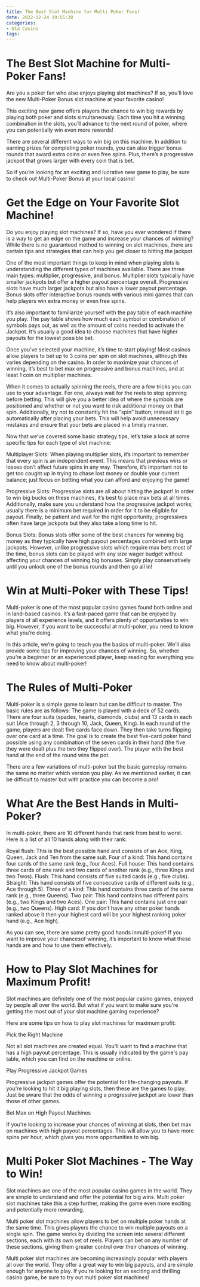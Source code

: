 ```yaml
---
title: The Best Slot Machine for Multi Poker Fans!
date: 2022-12-24 19:55:28
categories:
- Gta Casino
tags:
---
```



#  The Best Slot Machine for Multi-Poker Fans!

Are you a poker fan who also enjoys playing slot machines? If so, you’ll love the new Multi-Poker Bonus slot machine at your favorite casino!

This exciting new game offers players the chance to win big rewards by playing both poker and slots simultaneously. Each time you hit a winning combination in the slots, you’ll advance to the next round of poker, where you can potentially win even more rewards!

There are several different ways to win big on this machine. In addition to earning prizes for completing poker rounds, you can also trigger bonus rounds that award extra coins or even free spins. Plus, there’s a progressive jackpot that grows larger with every coin that is bet.

So if you’re looking for an exciting and lucrative new game to play, be sure to check out Multi-Poker Bonus at your local casino!

#  Get the Edge on Your Favorite Slot Machine!

Do you enjoy playing slot machines? If so, have you ever wondered if there is a way to get an edge on the game and increase your chances of winning? While there is no guaranteed method to winning on slot machines, there are certain tips and strategies that can help you get closer to hitting the jackpot.

One of the most important things to keep in mind when playing slots is understanding the different types of machines available. There are three main types: multiplier, progressive, and bonus. Multiplier slots typically have smaller jackpots but offer a higher payout percentage overall. Progressive slots have much larger jackpots but also have a lower payout percentage. Bonus slots offer interactive bonus rounds with various mini games that can help players win extra money or even free spins.

It’s also important to familiarize yourself with the pay table of each machine you play. The pay table shows how much each symbol or combination of symbols pays out, as well as the amount of coins needed to activate the Jackpot. It’s usually a good idea to choose machines that have higher payouts for the lowest possible bet.

Once you’ve selected your machine, it’s time to start playing! Most casinos allow players to bet up to 3 coins per spin on slot machines, although this varies depending on the casino. In order to maximize your chances of winning, it’s best to bet max on progressive and bonus machines, and at least 1 coin on multiplier machines.

When it comes to actually spinning the reels, there are a few tricks you can use to your advantage. For one, always wait for the reels to stop spinning before betting. This will give you a better idea of where the symbols are positioned and whether or not you want to risk additional money on that spin. Additionally, try not to constantly hit the “spin” button; instead let it go automatically after placing your bets. This will help avoid unnecessary mistakes and ensure that your bets are placed in a timely manner.

Now that we’ve covered some basic strategy tips, let’s take a look at some specific tips for each type of slot machine:

Multiplayer Slots: When playing multiplier slots, it’s important to remember that every spin is an independent event. This means that previous wins or losses don’t affect future spins in any way. Therefore, it’s important not to get too caught up in trying to chase lost money or double your current balance; just focus on betting what you can afford and enjoying the game!

Progressive Slots: Progressive slots are all about hitting the jackpot! In order to win big bucks on these machines, it’s best to place max bets at all times. Additionally, make sure you understand how the progressive jackpot works; usually there is a minimum bet required in order for it to be eligible for payout. Finally, be patient and wait for the right opportunity; progressives often have large jackpots but they also take a long time to hit.

Bonus Slots: Bonus slots offer some of the best chances for winning big money as they typically have high payout percentages combined with large jackpots. However, unlike progressive slots which require max bets most of the time, bonus slots can be played with any size wager budget without affecting your chances of winning big bonuses. Simply play conservatively until you unlock one of the bonus rounds and then go all in!

#  Win at Multi-Poker with These Tips!

Multi-poker is one of the most popular casino games found both online and in land-based casinos. It’s a fast-paced game that can be enjoyed by players of all experience levels, and it offers plenty of opportunities to win big. However, if you want to be successful at multi-poker, you need to know what you’re doing.

In this article, we’re going to teach you the basics of multi-poker. We’ll also provide some tips for improving your chances of winning. So, whether you’re a beginner or an experienced player, keep reading for everything you need to know about multi-poker!

# The Rules of Multi-Poker

Multi-poker is a simple game to learn but can be difficult to master. The basic rules are as follows: The game is played with a deck of 52 cards. There are four suits (spades, hearts, diamonds, clubs) and 13 cards in each suit (Ace through 2, 3 through 10, Jack, Queen, King). In each round of the game, players are dealt five cards face down. They then take turns flipping over one card at a time. The goal is to create the best five-card poker hand possible using any combination of the seven cards in their hand (the five they were dealt plus the two they flipped over). The player with the best hand at the end of the round wins the pot.

There are a few variations of multi-poker but the basic gameplay remains the same no matter which version you play. As we mentioned earlier, it can be difficult to master but with practice you can become a pro!

# What Are the Best Hands in Multi-Poker?

In multi-poker, there are 10 different hands that rank from best to worst. Here is a list of all 10 hands along with their rank:

Royal flush: This is the best possible hand and consists of an Ace, King, Queen, Jack and Ten from the same suit. Four of a kind: This hand contains four cards of the same rank (e.g., four Aces). Full house: This hand contains three cards of one rank and two cards of another rank (e.g., three Kings and two Twos). Flush: This hand consists of five suited cards (e.g., five clubs). Straight: This hand consists of five consecutive cards of different suits (e.g., Ace through 5). Three of a kind: This hand contains three cards of the same rank (e.g., three Queens). Two pair: This hand contains two different pairs (e.g., two Kings and two Aces). One pair: This hand contains just one pair (e.g., two Queens). High card: If you don’t have any other poker hands ranked above it then your highest card will be your highest ranking poker hand (e.g., Ace high).

As you can see, there are some pretty good hands inmulti-poker! If you want to improve your chancesof winning, it’s important to know what these hands are and how to use them effectively.










#  How to Play Slot Machines for Maximum Profit!

Slot machines are definitely one of the most popular casino games, enjoyed by people all over the world. But what if you want to make sure you're getting the most out of your slot machine gaming experience?

Here are some tips on how to play slot machines for maximum profit:

Pick the Right Machine

Not all slot machines are created equal. You'll want to find a machine that has a high payout percentage. This is usually indicated by the game's pay table, which you can find on the machine or online.

Play Progressive Jackpot Games

Progressive jackpot games offer the potential for life-changing payouts. If you're looking to hit it big playing slots, then these are the games to play. Just be aware that the odds of winning a progressive jackpot are lower than those of other games.

Bet Max on High Payout Machines

If you're looking to increase your chances of winning at slots, then bet max on machines with high payout percentages. This will allow you to have more spins per hour, which gives you more opportunities to win big.

#  Multi Poker Slot Machines - The Way to Win!

Slot machines are one of the most popular casino games in the world. They are simple to understand and offer the potential for big wins. Multi poker slot machines take this a step further, making the game even more exciting and potentially more rewarding.

Multi poker slot machines allow players to bet on multiple poker hands at the same time. This gives players the chance to win multiple payouts on a single spin. The game works by dividing the screen into several different sections, each with its own set of reels. Players can bet on any number of these sections, giving them greater control over their chances of winning.

Multi poker slot machines are becoming increasingly popular with players all over the world. They offer a great way to win big payouts, and are simple enough for anyone to play. If you're looking for an exciting and thrilling casino game, be sure to try out multi poker slot machines!